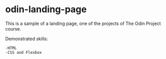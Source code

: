 # odin-landing-page

This is a sample of a landing page, one of the projects of The Odin Project course.

Demonstrated skills:

    -HTML
    -CSS and Flexbox

